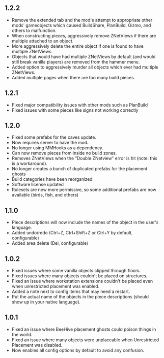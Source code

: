 ## 1.2.2
- Remove the extended tab and the mod's attempt to appropriate other mods' gameobjects which caused BuildShare, PlanBuild, Gizmo, and others to malfunction.
- When constructing pieces, aggressively remove ZNetViews if there are multiple attached to an object.
- More aggressively delete the entire object if one is found to have multiple ZNetViews.
- Objects that would have had multiple ZNetViews by default (and would still break vanilla players) are removed from the hammer menu.
- Added option to aggressively murder all objects which ever had multiple ZNetViews.
- Added multiple pages when there are too many build pieces.

## 1.2.1
- Fixed major compatibility issues with other mods such as PlanBuild
- Fixed issues with some pieces like signs not working correctly

## 1.2.0
- Fixed some prefabs for the caves update.
- Now requires server to have the mod.
- No longer using MMHooks as a dependency.
- Can now remove pieces from inside no build zones.
- Removes ZNetViews when the "Double ZNetview" error is hit (note: this is a workaround).
- No longer creates a bunch of duplicated prefabs for the placement ghosts
- Build categories have been reorganized
- Software license updated
- Rulesets are now more permissive, so some additional prefabs are now available (birds, fish, and others)

## 1.1.0
- Piece descriptions will now include the names of the object in the user's language.
- Added undo/redo (Ctrl+Z, Ctrl+Shift+Z or Ctrl+Y by default, configurable)
- Added area delete (Del, configurable)

## 1.0.2
- Fixed issues where some vanilla objects clipped through floors.
- Fixed issues where many objects couldn't be placed on structures.
- Fixed an issue where workstation extensions couldn't be placed even when unrestricted placement was enabled.
- Added a note next to config items that may need a restart.
- Put the actual name of the objects in the piece descriptions (should show up in your native language).

## 1.0.1
- Fixed an issue where BeeHive placement ghosts could poison things in the world.
- Fixed an issue where many objects were unplaceable when Unrestricted Placement was disabled.
- Now enables all config options by default to avoid any confusion.
